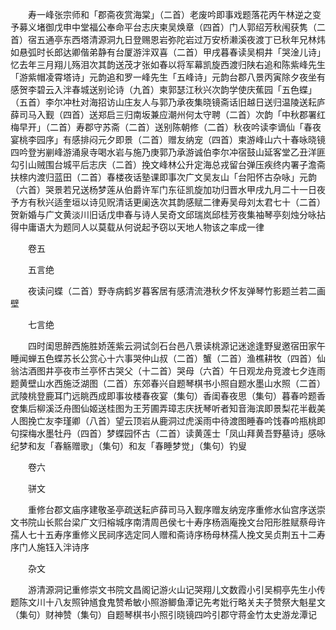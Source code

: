 <!-- { "loadSidebar": true } -->
　　寿一峰张宗师和「郡斋夜赏海棠」（二首）老废吟即事戏题落花丙午林逆之变予募义堵御戊申中堂福公奉命平台志庆柬吴焕章（四首）门人郭绍芳秋闱获隽（二首）宿五通亭东西塔清源洞九日登赐恩岩弥陀岩过万安桥濑溪夜渡丁已秋年兄林炜如悬弧时长郎达卿偕弟静有台厦游泮双喜（二首）甲戌暮春读吴桐井「哭淦儿诗」忆去年三月翔儿殇泪次其韵送茂才张如春以将军幕凯旋西渡归陕右追和陈紫峰先生「游紫帽凌霄塔诗」元韵追和罗一峰先生「五峰诗」元韵台郡八景丙寅除夕夜坐有感贺李碧云入泮春城送别论诗（九首）柬郭瑟江秋兴次韵学使庆蕉园「五色蝶」（五首）李尔冲杜对海招访山庄友人与郭乃承夜集晓镜斋话旧越日送归温陵送耘庐薛司马入觐（四首）送郑启三归南坂兼应潮州何太守聘（二首）次韵「中秋郡署红梅早开」（二首）寿郡守苏斋（二首）送别陈朝修（二首）秋夜吟读李谪仙「春夜宴桃李园序」有感排闷元夕即景（二首）赠友纳宠（四首）柬游峰山六十春咏晓镜四吟登屴剻峰游涌泉寺喝水岩与施乃庚郭乃承游诚伯李尔冲宿鼓山延客堂乙丑洋匪勾引山贼围台城平后志庆（二首）挽文峰林公升定海总戎留台弹压疾终内署子澹斋扶榇内渡归蓝田（二首）春楼夜话塾课即事次广文吴友山「台阳怀古杂咏」元韵（六首）哭景若兄送杨梦莲从伯爵许军门东征凯旋加功归晋水甲戌九月二十一日夜予方有秋兴适奎垣以诗见贶清话更阑迭次其韵感赋二律寿吴母刘太君七十（二首）贺新婚与广文黄淡川旧话戊申春与诗人吴奇文邱瑞岚邱桂芳夜集袖琴亭刻烛分咏拈得中庸语大为题同人以莫载从何说起予窃以天地人物该之率成一律

　　卷五

　　五言绝

　　夜读问蝶（二首）野寺病鹤岁暮客居有感清流港秋夕怀友弹琴竹影题兰若二画壁

　　七言绝

　　四时闺思醉西施胜娇莲紫云洞试剑石台邑八景读桃源记迷途逢野叟邀宿田家午睡闻蝉五色蝶苏长公赏心十六事哭仲山叔（二首）蟹（二首）渔樵耕牧（四首）仙翁沽酒图井亭夜市兰亭怀古哭父（十二首）哭母（六首）午日观龙舟竞渡七夕连雨题黄壁山水西施泛湖图（二首）东郊春兴自题琴棋书小照自题水墨山水照（二首）武陵桃登鹿耳门远眺西成即事妆楼春夜宴（集句）香闺春夜思（集句）暮春吟题香奁集后柳溪泛舟图仙姬送桂图为王芳圃弄璋志庆抚琴听者知音海滨即景梨花半截美人图挽亡友李瑾卿（八首）望云顶岩从鹿洞过虎溪雨中待渡图睡春吟饯春吟瓶桃即句探梅水墨牡丹（四首）梦蝶园怀古（二首）读黄莲士「凤山拜黄吾野墓诗」感咏纪梦和友「春觞赠歌」（集句）和友「春睡梦觉」（集句）钓叟

　　卷六

　　骈文

　　重修台郡文庙序建敬圣亭疏送耘庐薛司马入觐序赠友纳宠序重修水仙宫序送崇文书院山长熙台梁广文归榕城序南清周邑侯七十寿序杨涵庵挽文台阳形胜赋蔡母许孺人七十五寿序重修义民祠序选定同人赠和斋诗序杨母林孺人挽文吴贞荆五十二寿序门人施钰入泮诗序

　　杂文

　　游清源洞记重修崇文书院文昌阁记游火山记哭翔儿文数霞小引吴桐亭先生小传题陈文川十八友照钟馗食鬼赞希敏小照游鲫鱼潭记先考妣行略关夫子赞祭大魁星文（集句）财神赞（集句）自题琴棋书小照引晓镜四吟引郡守蒋金竹太史游龙潭记  
　
